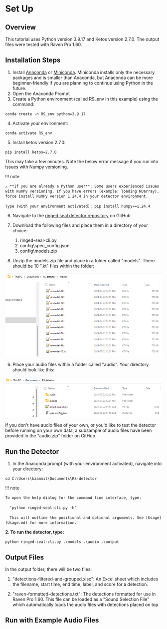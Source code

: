 # Set Up

## Overview 

This tutorial uses Python version 3.9.17 and Ketos version 2.7.0. The output files were tested with Raven Pro 1.60.

## Installation Steps 

1. Install [Anaconda](https://docs.anaconda.com/anaconda/install/windows/) or [Miniconda](https://docs.anaconda.com/miniconda/). Miniconda installs only the necessary packages and is smaller than Anaconda, but Anaconda can be more beginner-friendly if you are planning to continue using Python in the future.
2. Open the Anaconda Prompt
3. Create a Python environment (called RS_env in this example) using the command: 

```commandline
conda create -n RS_env python=3.9.17
```

4. Activate your environment: 

```commandline
conda activate RS_env
```

5. Install ketos version 2.7.0: 

```commandline
pip install ketos=2.7.0
```

This may take a few minutes. Note the below error message if you run into issues with Numpy versioning.

!!! note

    ⚠️ **If you are already a Python user**: Some users experienced issues with NumPy versioning. If you have errors (example: loading NDarray), force install NumPy version 1.24.4 in your detector environment.
    
    Type (with your environment activated): pip install numpy==1.24.4

6. Navigate to the [ringed seal detector repository](https://github.com/karlzam/ringed-seal-detector/tree/main) on GitHub

7. Download the following files and place them in a directory of your choice: 
    1. ringed-seal-cli.py
    2. config\spec_config.json
   3. config\models.zip

5. Unzip the models.zip file and place in a folder called "models". There should be 10 ".kt" files within the folder:

![dir](tutorial-3.png)

6. Place your audio files within a folder called "audio". Your directory should look like this: 

![dir](tutorial-1.png)

If you don't have audio files of your own, or you'd like to test the detector before running on your own data, a subsample of audio files have been provided in the "audio.zip" folder on GitHub. 

## Run the Detector

1. In the Anaconda prompt (with your environment activated), navigate into your directory:

```commandline
cd C:\Users\kzammit\Documents\RS-detector
```

!!! note

    To open the help dialog for the command line interface, type: 
   
      "python ringed-seal-cli.py -h"

      This will outline the positional and optional arguments. See [Usage](Usage.md) for more information.


**2. To run the detector, type:** 

```commandline
python ringed-seal-cli.py .\models .\audio .\output
```

## Output Files

In the output folder, there will be two files: 

1. "detections-filtered-and-grouped.xlsx": An Excel sheet which includes the filename, start time, end time, label, and score for a detection.

2. "raven-formatted-detections.txt": The detections formatted for use in Raven Pro 1.60. This file can be loaded as a "Sound Selection File" which automatically loads the audio files with detections placed on top. 

## Run with Example Audio Files


